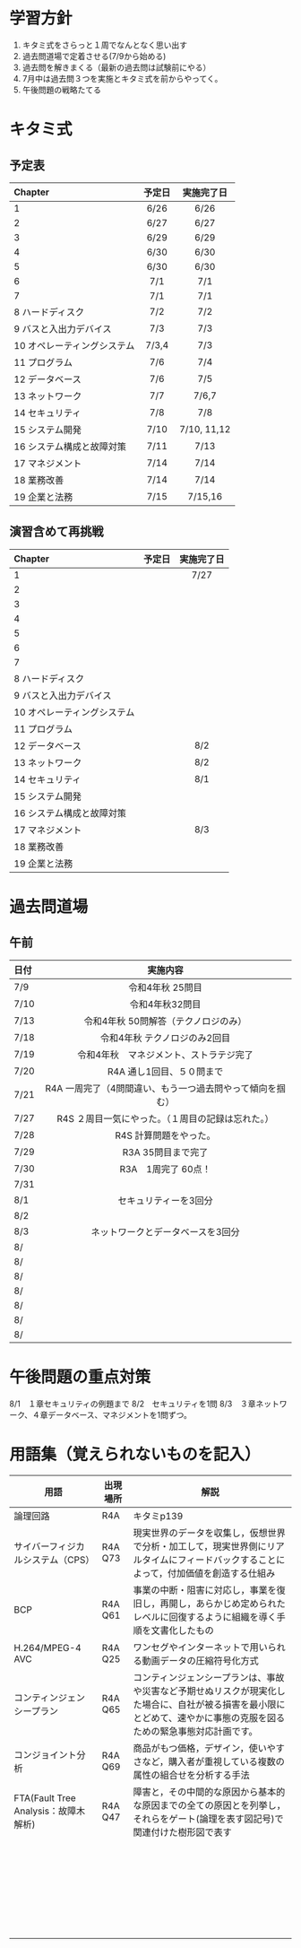 # 学習方針
1. キタミ式をさらっと１周でなんとなく思い出す
2. 過去問道場で定着させる(7/9から始める)
3. 過去問を解きまくる（最新の過去問は試験前にやる）
4. 7月中は過去問３つを実施とキタミ式を前からやってく。
5. 午後問題の戦略たてる

# キタミ式
## 予定表
| Chapter | 予定日 | 実施完了日 |
|:-----------|:-----------:|:------------:|
| 1      | 6/26   | 6/26 |
| 2      | 6/27   | 6/27 |
| 3      | 6/29   | 6/29 |
| 4      | 6/30   | 6/30 |
| 5      | 6/30   | 6/30 |
| 6      | 7/1    | 7/1|
| 7      | 7/1    | 7/1|
| 8 ハードディスク          | 7/2    | 7/2|
| 9 バスと入出力デバイス    | 7/3    |  7/3    |
| 10 オペレーティングシステム| 7/3,4  |   7/3   |
| 11 プログラム           |  7/6    |  7/4    |
| 12 データベース         |  7/6   |  7/5   |
| 13 ネットワーク          |  7/7    | 7/6,7    |
| 14 セキュリティ          |  7/8    |  7/8    |
| 15 システム開発         |  7/10    |   7/10, 11,12  |
| 16 システム構成と故障対策 |  7/11    |  7/13    |
| 17 マネジメント          |  7/14    | 7/14     |
| 18 業務改善            |  7/14    |  7/14    |
| 19 企業と法務           |  7/15    |  7/15,16    |

## 演習含めて再挑戦
| Chapter | 予定日 | 実施完了日 |
|:-----------|:-----------:|:------------:|
| 1      |   | 7/27 |
| 2      |   |  |
| 3      |   |  |
| 4      |   |  |
| 5      |   |  |
| 6      |   |  |
| 7      |   |  |
| 8 ハードディスク          |   |  |
| 9 バスと入出力デバイス    |   |  |
| 10 オペレーティングシステム|   |  |
| 11 プログラム           |   |  |
| 12 データベース         |   | 8/2 |
| 13 ネットワーク          |   | 8/2 |
| 14 セキュリティ          |   | 8/1  |
| 15 システム開発         |   |  |
| 16 システム構成と故障対策 |   |  |
| 17 マネジメント          |   | 8/3 |
| 18 業務改善            |   |  |
| 19 企業と法務           |   |  |

# 過去問道場
## 午前
| 日付 | 実施内容 |
|:-----------|:-----------:|
| 7/9 | 令和4年秋 25問目   |
| 7/10 | 令和4年秋32問目  |
| 7/13 | 令和4年秋 50問解答（テクノロジのみ）  |
| 7/18 | 令和4年秋 テクノロジのみ2回目  |
| 7/19 | 令和4年秋　マネジメント、ストラテジ完了  |
| 7/20 | R4A 通し1回目、５０問まで  |
| 7/21 | R4A 一周完了（4問間違い、もう一つ過去問やって傾向を掴む）  |
| 7/27 | R4S ２周目一気にやった。（１周目の記録は忘れた。）  |
| 7/28 | R4S 計算問題をやった。  |
| 7/29 | R3A 35問目まで完了  |
| 7/30 | R3A　1周完了 60点！  |
| 7/31 |   |
| 8/1 | セキュリティーを3回分   |
| 8/2 |   |
| 8/3 | ネットワークとデータベースを3回分   |
| 8/ |   |
| 8/ |   |
| 8/ |   |
| 8/ |   |
| 8/ |   |
| 8/ |   |
| 8/ |   |


# 午後問題の重点対策
8/1　１章セキュリティの例題まで
8/2　セキュリティを1問
8/3　３章ネットワーク、４章データベース、マネジメントを1問ずつ。

# 用語集（覚えられないものを記入）
| 用語 | 出現場所 | 解説 |
|---------|---------|---------|
|  論理回路   | R4A    | キタミp139     |
|  サイバーフィジカルシステム（CPS）   | R4A Q73  |  現実世界のデータを収集し，仮想世界で分析・加工して，現実世界側にリアルタイムにフィードバックすることによって，付加価値を創造する仕組み   |
|  BCP   |  R4A Q61   | 事業の中断・阻害に対応し，事業を復旧し，再開し，あらかじめ定められたレベルに回復するように組織を導く手順を文書化したもの    |
|  H.264/MPEG-4 AVC   | R4A Q25    | ワンセグやインターネットで用いられる動画データの圧縮符号化方式    |
|  コンティンジェンシープラン| R4A Q65 | コンティンジェンシープランは、事故や災害など予期せぬリスクが現実化した場合に、自社が被る損害を最小限にとどめて、速やかに事態の克服を図るための緊急事態対応計画です。    |
| コンジョイント分析    | R4A Q69    | 商品がもつ価格，デザイン，使いやすさなど，購入者が重視している複数の属性の組合せを分析する手法    |
| FTA(Fault Tree Analysis：故障木解析)   | R4A Q47   | 障害と，その中間的な原因から基本的な原因までの全ての原因とを列挙し，それらをゲート(論理を表す図記号)で関連付けた樹形図で表す    |
|     |     |     |
|     |     |     |
|     |     |     |
|     |     |     |
|     |     |     |
|     |     |     |
|     |     |     |
|     |     |     |
|     |     |     |
|     |     |     |
|     |     |     |
|     |     |     |
|     |     |     |
|     |     |     |
|     |     |     |
|     |     |     |
|     |     |     |
|     |     |     |
|     |     |     |
|     |     |     |
|     |     |     |
|     |     |     |
|     |     |     |
|     |     |     |
|     |     |     |
|     |     |     |
|     |     |     |
|     |     |     |
|     |     |     |
